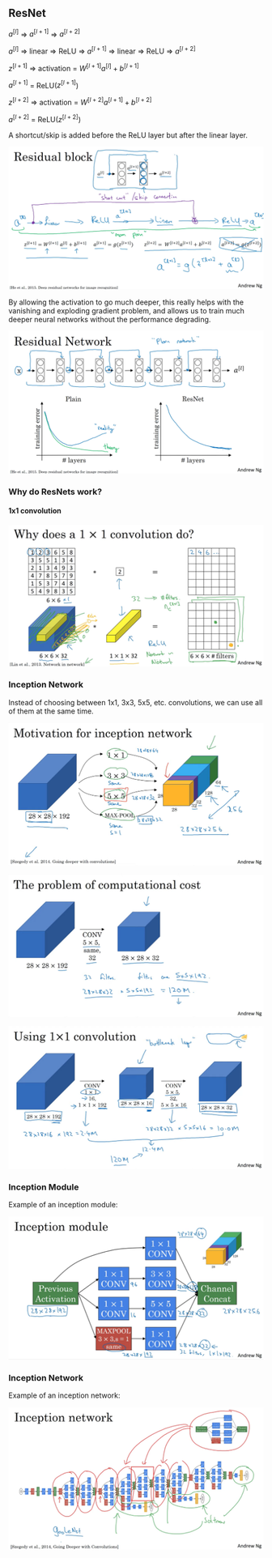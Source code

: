 ## ResNet

$a^{[l]}$ => $a^{[l+1]}$ => $a^{[l+2]}$

$a^{[l]}$ => linear => ReLU => $a^{[l+1]}$ => linear => ReLU => $a^{[l+2]}$

$z^{[l+1]}$ => activation = $W^{[l+1]}a^{[l]} + b^{[l+1]}$

$a^{[l+1]}$ = ReLU($z^{[l+1]}$)

$z^{[l+2]}$ => activation = $W^{[l+2]}a^{[l+1]} + b^{[l+2]}$

$a^{[l+2]}$ = ReLU($z^{[l+2]}$)

A shortcut/skip is added before the ReLU layer but after the linear layer.

![ResNet](./Screenshot%202023-05-01%20003807.png)

By allowing the activation to go much deeper, this really helps with the vanishing and exploding gradient problem, and allows us to train much deeper neural networks without the performance degrading.

![ResNet vs plain](./Screenshot%202023-05-01%20004212.png)

### Why do ResNets work?

#### 1x1 convolution

![1x1 convolution](./Screenshot%202023-05-01%20012053.png)

### Inception Network

Instead of choosing between 1x1, 3x3, 5x5, etc. convolutions, we can use all of them at the same time.

![Inception Network](./Screenshot%202023-05-01%20012216.png)

![Problem with cost](./Screenshot%202023-05-01%20012411.png)

![Using 1x1 convolution](./Screenshot%202023-05-01%20012738.png)

### Inception Module

Example of an inception module:

![Inception module](./Screenshot%202023-05-01%20013325.png)

### Inception Network

Example of an inception network:

![Inception network](./Screenshot%202023-05-01%20013649.png)